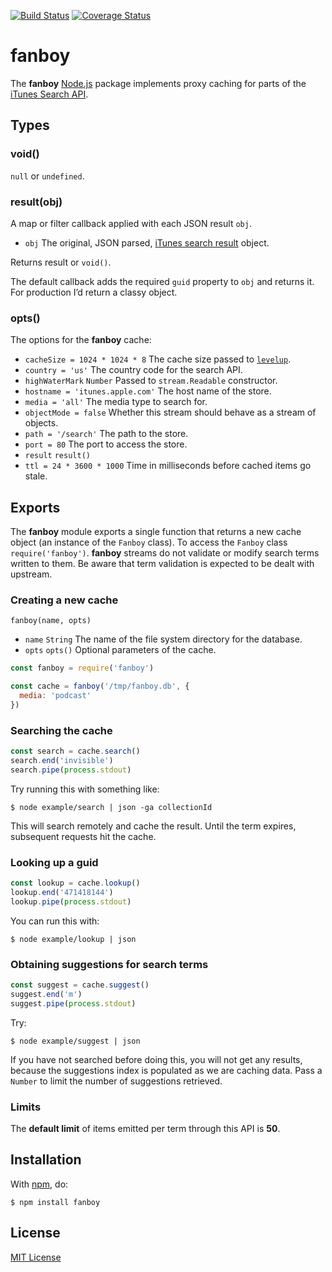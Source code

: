 [![Build Status](https://secure.travis-ci.org/michaelnisi/fanboy.svg)](http://travis-ci.org/michaelnisi/fanboy)
[![Coverage Status](https://coveralls.io/repos/github/michaelnisi/fanboy/badge.svg?branch=master)](https://coveralls.io/github/michaelnisi/fanboy?branch=master)

# fanboy

The **fanboy** [Node.js](http://nodejs.org/) package implements proxy caching for parts of the [iTunes Search API](https://www.apple.com/itunes/affiliates/resources/documentation/itunes-store-web-service-search-api.html).

## Types

### void()

`null` or `undefined`.

### result(obj)

A map or filter callback applied with each JSON result `obj`.

- `obj` The original, JSON parsed, [iTunes search result](https://www.apple.com/itunes/affiliates/resources/documentation/itunes-store-web-service-search-api.html#understand) object.

Returns result or `void()`.

The default callback adds the required `guid` property to `obj` and returns it. For production I’d return a classy object.

### opts()

The options for the **fanboy** cache:

- `cacheSize = 1024 * 1024 * 8` The cache size passed to [`levelup`](https://github.com/Level/levelup).
- `country = 'us'` The country code for the search API.
- `highWaterMark` `Number` Passed to `stream.Readable` constructor.
- `hostname = 'itunes.apple.com'` The host name of the store.
- `media = 'all'` The media type to search for.
- `objectMode = false` Whether this stream should behave as a stream of objects.
- `path = '/search'` The path to the store.
- `port = 80` The port to access the store.
- `result` `result()`
- `ttl = 24 * 3600 * 1000` Time in milliseconds before cached items go stale.

## Exports

The **fanboy** module exports a single function that returns a new cache object (an instance of the `Fanboy` class). To access the `Fanboy` class `require('fanboy')`. **fanboy** streams do not validate or modify search terms written to them. Be aware that term validation is expected to be dealt with upstream.

### Creating a new cache

`fanboy(name, opts)`

- `name` `String` The name of the file system directory for the database.
- `opts` `opts()` Optional parameters of the cache.

```js
const fanboy = require('fanboy')

const cache = fanboy('/tmp/fanboy.db', {
  media: 'podcast'
})
```

### Searching the cache

```js
const search = cache.search()
search.end('invisible')
search.pipe(process.stdout)
```

Try running this with something like:

```
$ node example/search | json -ga collectionId
```

This will search remotely and cache the result. Until the term expires, subsequent requests hit the cache.

### Looking up a guid

```js
const lookup = cache.lookup()
lookup.end('471418144')
lookup.pipe(process.stdout)
```

You can run this with:

```
$ node example/lookup | json
```

### Obtaining suggestions for search terms

```js
const suggest = cache.suggest()
suggest.end('m')
suggest.pipe(process.stdout)
```

Try:

```
$ node example/suggest | json
```

If you have not searched before doing this, you will not get any results, because the suggestions index is populated as we are caching data. Pass a `Number` to limit the number of suggestions retrieved.

### Limits

The **default limit** of items emitted per term through this API is **50**.

## Installation

With [npm](https://npmjs.org/package/fanboy), do:

```
$ npm install fanboy
```

## License

[MIT License](https://github.com/michaelnisi/fanboy/blob/master/LICENSE)

